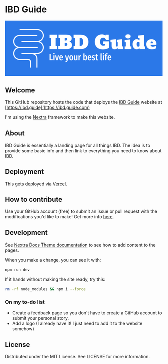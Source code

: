 # IBD Guide

![IBD Guide](https://github.com/willquill/ibd-guide/blob/main/logo-color.png?raw=true)

## Welcome

This GitHub repository hosts the code that deploys the [IBD Guide](https://ibd.guide) website at [https://ibd.guide](https://ibd.guide.com)

I'm using the [Nextra](https://nextra.site/) framework to make this website.

## About

IBD Guide is essentially a landing page for all things IBD. The idea is to provide some basic info and then link to everything you need to know about IBD.

## Deployment

This gets deployed via [Vercel](https://vercel.com/docs/deployments/git/vercel-for-github).

## How to contribute

Use your GitHub account (free) to submit an issue or pull request with the modifications you'd like to make! Get more info [here](https://ibd.guide/contribute).

## Development

See [Nextra Docs Theme documentation](https://nextra.site/docs/docs-theme) to see how to add content to the pages.

When you make a change, you can see it with:

```sh
npm run dev
```

If it hands without making the site ready, try this:

```sh
rm -rf node_modules && npm i --force
```

### On my to-do list

- Create a feedback page so you don't have to create a GitHub account to submit your personal story.
- Add a logo (I already have it! I just need to add it to the website somehow)

## License

Distributed under the MIT License. See LICENSE for more information.
